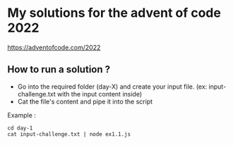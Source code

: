 # My solutions for the advent of code 2022
https://adventofcode.com/2022

## How to run a solution ?
- Go into the required folder (day-X) and create your input file. (ex: input-challenge.txt with the input content inside)
- Cat the file's content and pipe it into the script

Example :

```
cd day-1
cat input-challenge.txt | node ex1.1.js
```
